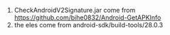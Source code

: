 1. CheckAndroidV2Signature.jar come from https://github.com/bihe0832/Android-GetAPKInfo
2. the eles come from android-sdk/build-tools/28.0.3


